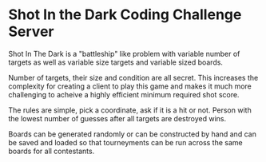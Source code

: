 # Shot In the Dark Coding Challenge Server

Shot In The Dark is a "battleship" like problem with variable number of targets as well as variable size targets and variable sized boards.

Number of targets, their size and condition are all secret. This increases the complexity for creating a client to play this game and makes it much more challenging to acheive a highly efficient minimum required shot score.

The rules are simple, pick a coordinate, ask if it is a hit or not. 
Person with the lowest number of guesses after all targets are destroyed wins.

Boards can be generated randomly or can be constructed by hand and can be saved and loaded so that tourneyments can be run across the same boards for all contestants.
